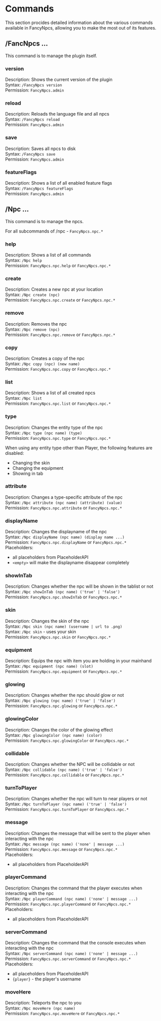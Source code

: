 # Commands

This section procides detailed information about the various commands available in FancyNpcs, allowing you to make the
most out of its features.

## /FancNpcs ...

This command is to manage the plugin itself.

### version

Description: Shows the current version of the plugin<br>
Syntax: ``/FancyNpcs version``<br>
Permission: ``FancyNpcs.admin``

### reload

Description: Reloads the language file and all npcs<br>
Syntax: ``/FancyNpcs reload``<br>
Permission: ``FancyNpcs.admin``

### save

Description: Saves all npcs to disk<br>
Syntax: ``/FancyNpcs save``<br>
Permission: ``FancyNpcs.admin``

### featureFlags

Description: Shows a list of all enabled feature flags<br>
Syntax: ``/FancyNpcs featureFlags``<br>
Permission: ``FancyNpcs.admin``

## /Npc ...

This command is to manage the npcs.

For all subcommands of /npc - ``FancyNpcs.npc.*``<br>

### help

Description: Shows a list of all commands<br>
Syntax: ``/Npc help``<br>
Permission: ``FancyNpcs.npc.help`` or ``FancyNpcs.npc.*``

### create

Description: Creates a new npc at your location<br>
Syntax: ``/Npc create (npc)``<br>
Permission: ``FancyNpcs.npc.create`` or ``FancyNpcs.npc.*``

### remove

Description: Removes the npc<br>
Syntax: ``/Npc remove (npc)``<br>
Permission: ``FancyNpcs.npc.remove`` or ``FancyNpcs.npc.*``

### copy

Description: Creates a copy of the npc<br>
Syntax: ``/Npc copy (npc) (new name)``<br>
Permission: ``FancyNpcs.npc.copy`` or ``FancyNpcs.npc.*``

### list

Description: Shows a list of all created npcs<br>
Syntax: ``/Npc list``<br>
Permission: ``FancyNpcs.npc.list`` or ``FancyNpcs.npc.*``

### type

Description: Changes the entity type of the npc<br>
Syntax: ``/Npc type (npc name) (type)``<br>
Permission: ``FancyNpcs.npc.type`` or ``FancyNpcs.npc.*``

When using any entity type other than Player, the following features are disabled:

- Changing the skin
- Changing the equipment
- Showing in tab

### attribute

Description: Changes a type-specific attribute of the npc<br>
Syntax: ``/Npc attribute (npc name) (attribute) (value)``<br>
Permission: ``FancyNpcs.npc.attribute`` or ``FancyNpcs.npc.*``

### displayName

Description: Changes the displayname of the npc<br>
Syntax: ``/Npc displayName (npc name) (display name ...)``<br>
Permission: ``FancyNpcs.npc.displayName`` or ``FancyNpcs.npc.*``<br>
Placeholders:

- all placeholders from PlaceholderAPI
- ``<empty>`` will make the displayname disappear completely

### showInTab

Description: Changes whether the npc will be shown in the tablist or not<br>
Syntax: ``/Npc showInTab (npc name) ('true' | 'false')``<br>
Permission: ``FancyNpcs.npc.showInTab`` or ``FancyNpcs.npc.*``

### skin

Description: Changes the skin of the npc<br>
Syntax: ``/Npc skin (npc name) (username | url to .png)``<br>
Syntax: ``/Npc skin`` - uses your skin<br>
Permission: ``FancyNpcs.npc.skin`` or ``FancyNpcs.npc.*``

### equipment

Description: Equips the npc with item you are holding in your mainhand<br>
Syntax: ``/Npc equipment (npc name) (slot)``<br>
Permission: ``FancyNpcs.npc.equipment`` or ``FancyNpcs.npc.*``

### glowing

Description: Changes whether the npc should glow or not<br>
Syntax: ``/Npc glowing (npc name) ('true' | 'false')``<br>
Permission: ``FancyNpcs.npc.glowing`` or ``FancyNpcs.npc.*``

### glowingColor

Description: Changes the color of the glowing effect<br>
Syntax: ``/Npc glowingColor (npc name) (color)``<br>
Permission: ``FancyNpcs.npc.glowingColor`` or ``FancyNpcs.npc.*``

### collidable

Description: Changes whether the NPC will be collidable or not<br>
Syntax: ``/Npc collidable (npc name) ('true' | 'false')``<br>
Permission: ``FancyNpcs.npc.collidable`` or ``FancyNpcs.npc.*``

### turnToPlayer

Description: Changes whether the npc will turn to near players or not<br>
Syntax: ``/Npc turnToPlayer (npc name) ('true' | 'false')``<br>
Permission: ``FancyNpcs.npc.turnToPlayer`` or ``FancyNpcs.npc.*``

### message

Description: Changes the message that will be sent to the player when interacting with the npc<br>
Syntax: ``/Npc message (npc name) ('none' | message ...)``<br>
Permission: ``FancyNpcs.npc.message`` or ``FancyNpcs.npc.*``<br>
Placeholders:

- all placeholders from PlaceholderAPI

### playerCommand

Description: Changes the command that the player executes when interacting with the npc<br>
Syntax: ``/Npc playerCommand (npc name) ('none' | message ...)``<br>
Permission: ``FancyNpcs.npc.playerCommand`` or ``FancyNpcs.npc.*``<br>
Placeholders:

- all placeholders from PlaceholderAPI

### serverCommand

Description: Changes the command that the console executes when interacting with the npc<br>
Syntax: ``/Npc serverCommand (npc name) ('none' | message ...)``<br>
Permission: ``FancyNpcs.npc.serverCommand`` or ``FancyNpcs.npc.*``<br>
Placeholders:

- all placeholders from PlaceholderAPI
- ``{player}`` - the player's username

### moveHere

Description: Teleports the npc to you<br>
Syntax: ``/Npc moveHere (npc name)``<br>
Permission: ``FancyNpcs.npc.moveHere`` or ``FancyNpcs.npc.*``

